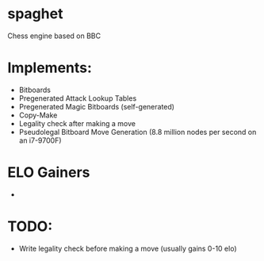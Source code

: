 # spaghet
Chess engine based on BBC


# Implements:
- Bitboards
- Pregenerated Attack Lookup Tables
- Pregenerated Magic Bitboards (self-generated)
- Copy-Make
- Legality check after making a move
- Pseudolegal Bitboard Move Generation (8.8 million nodes per second on an i7-9700F)


# ELO Gainers
- 

# TODO:
- Write legality check before making a move (usually gains 0-10 elo)